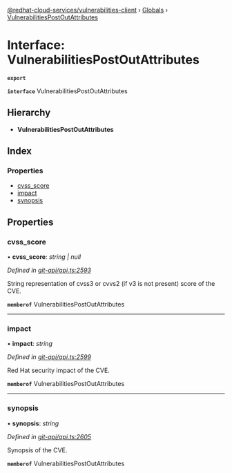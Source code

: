 [@redhat-cloud-services/vulnerabilities-client](../README.md) › [Globals](../globals.md) › [VulnerabilitiesPostOutAttributes](vulnerabilitiespostoutattributes.md)

# Interface: VulnerabilitiesPostOutAttributes

**`export`** 

**`interface`** VulnerabilitiesPostOutAttributes

## Hierarchy

* **VulnerabilitiesPostOutAttributes**

## Index

### Properties

* [cvss_score](vulnerabilitiespostoutattributes.md#cvss_score)
* [impact](vulnerabilitiespostoutattributes.md#impact)
* [synopsis](vulnerabilitiespostoutattributes.md#synopsis)

## Properties

###  cvss_score

• **cvss_score**: *string | null*

*Defined in [git-api/api.ts:2593](https://github.com/RedHatInsights/javascript-clients/blob/master/packages/vulnerabilities/git-api/api.ts#L2593)*

String representation of cvss3 or cvvs2 (if v3 is not present) score of the CVE.

**`memberof`** VulnerabilitiesPostOutAttributes

___

###  impact

• **impact**: *string*

*Defined in [git-api/api.ts:2599](https://github.com/RedHatInsights/javascript-clients/blob/master/packages/vulnerabilities/git-api/api.ts#L2599)*

Red Hat security impact of the CVE.

**`memberof`** VulnerabilitiesPostOutAttributes

___

###  synopsis

• **synopsis**: *string*

*Defined in [git-api/api.ts:2605](https://github.com/RedHatInsights/javascript-clients/blob/master/packages/vulnerabilities/git-api/api.ts#L2605)*

Synopsis of the CVE.

**`memberof`** VulnerabilitiesPostOutAttributes
